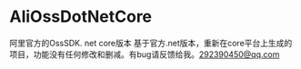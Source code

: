 # AliOssDotNetCore
阿里官方的OssSDK. net core版本
基于官方.net版本，重新在core平台上生成的项目，功能没有任何修改和删减。有bug请反馈给我。292390450@qq.com
